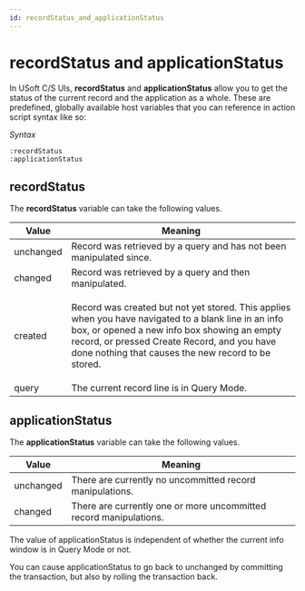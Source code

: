```yaml
---
id: recordStatus_and_applicationStatus
---
```


# recordStatus and applicationStatus

In USoft C/S UIs, **recordStatus** and **applicationStatus** allow you to get the status of the current record and the application as a whole. These are predefined, globally available host variables that you can reference in action script syntax like so:

*Syntax*

```
:recordStatus
:applicationStatus
```

## recordStatus

The **recordStatus** variable can take the following values.

|**Value**|**Meaning**|
|--------|--------|
|unchanged|Record was retrieved by a query and has not been manipulated since.|
|changed |Record was retrieved by a query and then manipulated.|
|created |<p>Record was created but not yet stored. This applies when you have navigated to a blank line in an info box, or opened a new info box showing an empty record, or pressed Create Record, and you have done nothing that causes the new record to be stored.</p>|
|query   |The current record line is in Query Mode.|



## applicationStatus

The **applicationStatus** variable can take the following values.

|**Value**|**Meaning**|
|--------|--------|
|unchanged|There are currently no uncommitted record manipulations.|
|changed |There are currently one or more uncommitted record manipulations.|



The value of applicationStatus is independent of whether the current info window is in Query Mode or not.

You can cause applicationStatus to go back to unchanged by committing the transaction, but also by rolling the transaction back.